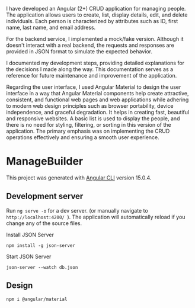 I have developed an Angular (2+) CRUD application for managing people. The application allows users to create, list, display details, edit, and delete individuals. Each person is characterized by attributes such as ID, first name, last name, and email address.

For the backend service, I implemented a mock/fake version. Although it doesn't interact with a real backend, the requests and responses are provided in JSON format to simulate the expected behavior.

I documented my development steps, providing detailed explanations for the decisions I made along the way. This documentation serves as a reference for future maintenance and improvement of the application.

Regarding the user interface, I used Angular Material to design the user interface in a way that Angular Material components help create attractive, consistent, and functional web pages and web applications while adhering to modern web design principles such as browser portability, device independence, and graceful degradation. It helps in creating fast, beautiful and responsive websites. A basic list is used to display the people, and there is no need for styling, filtering, or sorting in this version of the application. The primary emphasis was on implementing the CRUD operations effectively and ensuring a smooth user experience.
# ManageBuilder

This project was generated with [Angular CLI](https://github.com/angular/angular-cli) version 15.0.4.

## Development server 

Run `ng serve -o` for a dev server. (or manually navigate to `http://localhost:4200/ `).
The application will automatically reload if you change any of the source files.

Install JSON Server

`npm install -g json-server`

Start JSON Server

`json-server --watch db.json`

## Design
`npm i @angular/material`